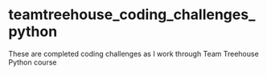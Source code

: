 # teamtreehouse_coding_challenges_python
These are completed coding challenges as I work through Team Treehouse Python course
